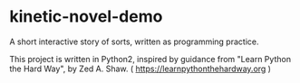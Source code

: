 # kinetic-novel-demo
A short interactive story of sorts, written as programming practice.

This project is written in Python2, inspired by guidance from "Learn Python the Hard Way", by Zed A. Shaw.  ( https://learnpythonthehardway.org )
